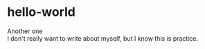 # hello-world
Another one <br>
I don't really want to write about myself, but I know this is practice. 
